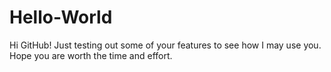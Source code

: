 # Hello-World

Hi GitHub!
Just testing out some of your features to see how I may use you. 
Hope you are worth the time and effort.

